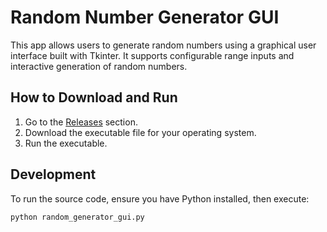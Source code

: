 # Random Number Generator GUI

This app allows users to generate random numbers using a graphical user interface built with Tkinter. 
It supports configurable range inputs and interactive generation of random numbers.

## How to Download and Run

1. Go to the [Releases](https://github.com/therealfuntimeswithdanny/numbers/releases) section.
2. Download the executable file for your operating system.
3. Run the executable.

## Development

To run the source code, ensure you have Python installed, then execute:

```bash
python random_generator_gui.py
